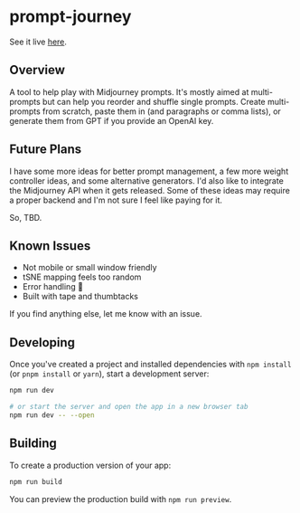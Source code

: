 # prompt-journey

See it live [here](https://cliff-km.github.io/prompt-journey/).

## Overview

A tool to help play with Midjourney prompts. It's mostly aimed at multi-prompts but can help you reorder and shuffle single prompts. Create multi-prompts from scratch, paste them in (and paragraphs or comma lists), or generate them from GPT if you provide an OpenAI key.

## Future Plans

I have some more ideas for better prompt management, a few more weight controller ideas, and some alternative generators. I'd also like to integrate the Midjourney API when it gets released. Some of these ideas may require a proper backend and I'm not sure I feel like paying for it.

So, TBD.

## Known Issues

- Not mobile or small window friendly
- tSNE mapping feels too random
- Error handling 🙏
- Built with tape and thumbtacks

If you find anything else, let me know with an issue.

## Developing

Once you've created a project and installed dependencies with `npm install` (or `pnpm install` or `yarn`), start a development server:

```bash
npm run dev

# or start the server and open the app in a new browser tab
npm run dev -- --open
```

## Building

To create a production version of your app:

```bash
npm run build
```

You can preview the production build with `npm run preview`.

